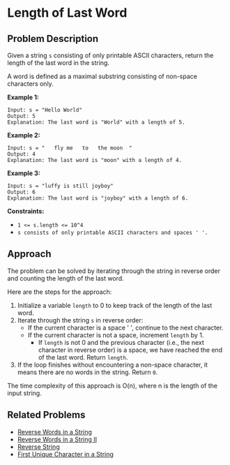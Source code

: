 # Length of Last Word

## Problem Description

Given a string `s` consisting of only printable ASCII characters, return the length of the last word in the string.

A word is defined as a maximal substring consisting of non-space characters only.

**Example 1:**
```
Input: s = "Hello World"
Output: 5
Explanation: The last word is "World" with a length of 5.
```
**Example 2:**
```
Input: s = "   fly me   to   the moon  "
Output: 4
Explanation: The last word is "moon" with a length of 4.
```
**Example 3:**
```
Input: s = "luffy is still joyboy"
Output: 6
Explanation: The last word is "joyboy" with a length of 6.
```
**Constraints:**

- `1 <= s.length <= 10^4`
- `s consists of only printable ASCII characters and spaces ' '.`

## Approach

The problem can be solved by iterating through the string in reverse order and counting the length of the last word.

Here are the steps for the approach:

1. Initialize a variable `length` to 0 to keep track of the length of the last word.
2. Iterate through the string `s` in reverse order:
   - If the current character is a space ' ', continue to the next character.
   - If the current character is not a space, increment `length` by 1.
      - If `length` is not 0 and the previous character (i.e., the next character in reverse order) is a space, we have reached the end of the last word. Return `length`.
3. If the loop finishes without encountering a non-space character, it means there are no words in the string. Return `0`.

The time complexity of this approach is O(n), where n is the length of the input string.

## Related Problems

- [Reverse Words in a String](https://leetcode.com/problems/reverse-words-in-a-string/)
- [Reverse Words in a String II](https://leetcode.com/problems/reverse-words-in-a-string-ii/)
- [Reverse String](https://leetcode.com/problems/reverse-string/)
- [First Unique Character in a String](https://leetcode.com/problems/first-unique-character-in-a-string/)

